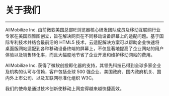 # 关于我们
---

AllMobilize Inc. 由前微软美国总部IE浏览器核心研发团队成员及移动互联网行业专家在美国西雅图创立，旨在解决网页在不同移动设备屏幕上的适配问题。基于国际专利技术并结合最前沿的 HTML5 技术，云适配解决方案可以帮助企业快速将桌面版网站适配到各种移动设备终端的屏幕上，不仅显著地提高了企业网站的用户体验以及销售转化率，而且大幅度地节省了企业开发和维护移动网站的费用。


AllMobilize Inc. 获得了微软创投孵化器的支持，其领先科技已得到全球多家企业及机构的认可与信赖，客户包括全球 500 强企业、美国政府、国内政府机关、国内外上市公司、以及互联网标准化组织 W3C。


我们的使命是通过技术创新使移动上网变得越来越快捷高效。